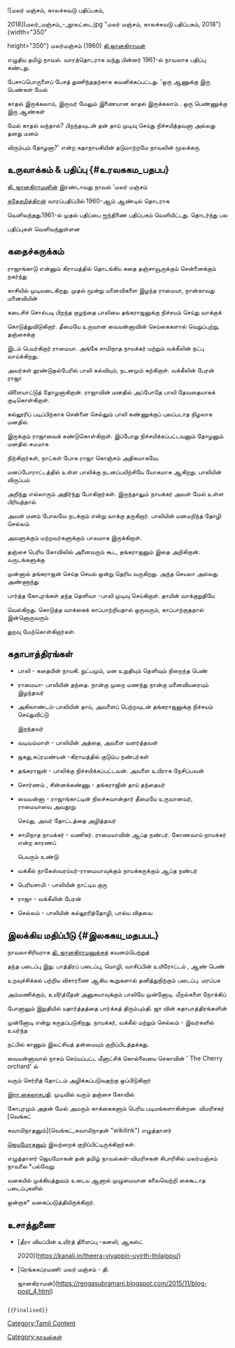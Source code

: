 ![மலர் மஞ்சம், காலச்சுவடு பதிப்பகம்,
2018](மலர்_மஞ்சம்_-_நூலட்டை.jpg "மலர் மஞ்சம், காலச்சுவடு பதிப்பகம், 2018"){width="350"
height="350"} மலர்மஞ்சம் (1960) [தி.ஜானகிராமன்](தி.ஜானகிராமன் "wikilink")
எழுதிய தமிழ் நாவல். வாரத்தொடராக வந்து பின்னர் 1961-ல் நாவலாக பதிப்பு கண்டது.
பேசாப்பொருளைப் பேசத் துணிந்ததற்காக கவனிக்கப்பட்டது. \'ஒரு ஆணுக்கு இரு பெண்கள் மேல்
காதல் இருக்கலாம், இருவர் மேலும் இணையான காதல் இருக்கலாம் . ஒரு பெண்ணுக்கு இரு ஆண்கள்
மேல் காதல் வந்தால்? பிறந்தவுடன் தன் தாய் முடிவு செய்து நிச்சயித்தவனா அல்லது தனது மனம்
விரும்பும் தோழனா?\' என்ற கதாநாயகியின் தடுமாற்றமே நாவலின் மூலக்கரு.

## உருவாக்கம் & பதிப்பு {#உரவககம_பதபப}

[தி. ஜானகிராமனின்](தி.ஜானகிராமன் "wikilink") இரண்டாவது நாவல் \'மலர் மஞ்சம்
[சுதேசமித்திரன்](சுதேசமித்திரன் "wikilink") வாரப்பதிப்பில் 1960-ஆம் ஆண்டில் தொடராக
வெளிவந்தது.1961-ல் முதல் பதிப்பை ஐந்திணை பதிப்பகம் வெளியிட்டது. தொடர்ந்து பல
பதிப்புகள் வெளிவந்துள்ளன

## கதைச்சுருக்கம்

ராஜாங்காடு என்னும் கிராமத்தில் தொடங்கிய கதை தஞ்சாவூருக்கும் சென்னைக்கும் நகர்ந்து
காசியில் முடிவடைகிறது. முதல் மூன்று மனைவிகளை இழந்த ராமையா, நான்காவது மனைவியின்
கடைசிச் சொல்படி பிறந்த குழந்தை பாலியை தங்கராஜனுக்கு நிச்சயம் செய்து வாக்குக்
கொடுத்துவிடுகிறார். தீமையே உருவான வையன்னாவின் செய்கைகளால் வெறுப்புற்று, தஞ்சைக்கு
இடம் பெயர்கிறார் ராமையா. அங்கே சாமிநாத நாயக்கர் மற்றும் வக்கீலின் நட்பு வாய்க்கிறது.

அவர்கள் தூண்டுதல்பேரில் பாலி கல்வியும், நடனமும் கற்கிறாள். வக்கீலின் பேரன் ராஜா
விளையாட்டுத் தோழனாகிறான். ராஜாவின் மனதில் அப்போதே பாலி தேவதையாகக் குடிகொள்கிறாள்.
கல்லூரிப் படிப்பிற்காக சென்னை செல்லும் பாலி கண்ணுக்குப் புலப்படாத நிழலாக மனதில்
இருக்கும் ராஜாவைக் கண்டுகொள்கிறாள். இப்போது நிச்சயிக்கப்பட்டவனும் தோழனும் மனதில் சமமாக
நிற்கிறார்கள், நாட்கள் போக ராஜா கொஞ்சம் அதிகமாகவே.

மனப்போராட்டத்தில் உள்ள பாலிக்கு நடனப்பயிற்சியே யோகமாக ஆகிறது. பாலியின் விருப்பம்
அறிந்து எல்லாரும் அதிர்ந்து போகிறார்கள். இருந்தாலும் நாயக்கர் அவள் மேல் உள்ள பிரியத்தால்
அவள் மனம் போலவே நடக்கும் என்று வாக்கு தருகிறார். பாலியின் மனமறிந்த தோழி செல்லம்
அவளுக்கும் மற்றவர்களுக்கும் பாலமாக இருக்கிறாள்.

தஞ்சை பெரிய கோவிலில் அனைவரும் கூட, தங்கராஜனும் இதை அறிகிறான். வருடங்களுக்கு
முன்னால் தங்கராஜன் செய்த செயல் ஒன்று தெரிய வருகிறது. அந்த செயலா அல்லது அண்ணாந்து
பார்த்த கோபுரங்கள் தந்த தெளிவா -பாலி முடிவு செய்கிறாள். தாயின் வாக்குறுதியே
வெல்கிறது. கொடுத்த வாக்கைக் காப்பாற்றியதால் ஒருவரும், காப்பாற்றாததால் இன்னொருவரும்
துறவு மேற்கொள்கிறார்கள்.

## கதாபாத்திரங்கள்

-   பாலி - கதையின் நாயகி. நுட்பமும், மன உறுதியும் தெளிவும் நிறைந்த பெண்
-   ராமையா- பாலியின் தந்தை. நான்கு முறை மணந்து நான்கு மனைவியரையும் இழந்தவர்
-   அகிலாண்டம்-பாலியின் தாய், அவளைப் பெற்றவுடன் தங்கராஜனுக்கு நிச்சயம் செய்துவிட்டு
    இறந்தவர்
-   வடிவம்மாள் - பாலியின் அத்தை, அவளை வளர்த்தவள்
-   ஜகது,சுப்ரமண்யன் -கிராமத்தில் குடும்ப நண்பர்கள்
-   தங்கராஜன் - பாலிக்கு நிச்சயிக்கப்பட்டவன். அவளை உயிராக நேசிப்பவன்
-   சொர்ணம் , சின்னக்கண்ணு - தங்கராஜின் தாய் தந்தையர்
-   வையன்னா - ராஜாங்காட்டின் நிலச்சுவான்தார் தீமையே உருவானவர், ராமையாவை அவதூறு
    செய்து, அவர் தோட்டத்தை அழித்தவர்
-   சாமிநாத நாயக்கர் - வணிகர். ராமையாவின் ஆப்த நண்பர். கோணவாய் நாயக்கர் என்ற காரணப்
    பெயரும் உண்டு
-   வக்கீல் நாகேஸ்வரய்யர்-ராமையாவுக்கும் நாயக்கருக்கும் ஆப்த நண்பர்
-   பெரியசாமி - பாலியின் நாட்டிய குரு
-   ராஜா - வக்கீலின் பேரன்
-   செல்லம் - பாலியின் கல்லூரித்தோழி, பால்ய விதவை

## இலக்கிய மதிப்பீடு {#இலககய_மதபபட}

நாவலாசிரியராக [தி. ஜானகிராமனுக்குக்](தி.ஜானகிராமன் "wikilink") கவனம்பெற்றுத்
தந்த படைப்பு இது. பாத்திரப் படைப்பு, மொழி, வாசிப்பின் உயிரோட்டம் , ஆண் பெண்
உறவுச்சிக்கல் பற்றிய விசாரணை ஆகிய கூறுகளால் தனித்துநிற்கும் படைப்பு. *மரப்பசு*
அம்மணிக்கும், *உயிர்த்தேன்* அனுசுயாவுக்கும் பாலியே முன்னோடி. மீறல்களை நோக்கிப்
போனாலும் இறுதியில் யதார்த்தத்தை பார்க்கத் திரும்பும்தி. ஜா வின் கதாபாத்திரங்களின்
முன்னோடி என்று கருதப்படுகிறது. நாயக்கர், வக்கீல் மற்றும் செல்லம் - இவர்களில் உயர்ந்த
நட்பில் காணும் இலட்சியத் தன்மையும் குறிப்பிடத்தக்கது.

வையன்னாவால் நாசம் செய்யப்பட்ட மீனாட்சிக் கொல்லையை செகாவின் \' The Cherry orchard' ல்
வரும் செர்ரித் தோட்டம் அழிக்கப்படுவதற்கு ஒப்பிடுகிறார்
[இரா.கைலாசபதி](இரா.கைலாசபதி "wikilink"). முடிவில் வரும் தஞ்சை கோவில்
கோபுரமும் அதன் மேல் அமரும் காக்கைகளும் பெரிய படிமங்களாகின்றன. விமரிசகர் [வெங்கட்
சுவாமிநாதனும்](வெங்கட்_சுவாமிநாதன் "wikilink") எழுத்தாளர்
[ஜெயமோகனும்](ஜெயமோகன் "wikilink") இவற்றைக் குறிப்பிட்டிருக்கிறார்கள்.

எழுத்தாளர் ஜெயமோகன் தன் தமிழ் நாவல்கள்-விமரிசகன் சிபாரிசில் மலர்மஞ்சம் நாவலை *பல்வேறு
வகையில் முக்கியத்துவம் உடைய ஆனால் முழுமையான கலைவெற்றி கைகூடாத படைப்புகளில்
ஒன்றாக* வகைப்படுத்தியிருக்கிறார்.

## உசாத்துணை

-   [தீரா வியப்பின் உயிர்த் திளைப்பு -கனலி, ஆகஸ்ட்
    2020](https://kanali.in/theera-viyappin-uyirth-thilaippu/)
-   [ரெங்கசுப்ரமணி: மலர் மஞ்சம் - தி.
    ஜானகிராமன்](https://rengasubramani.blogspot.com/2015/11/blog-post_4.html)

```{=mediawiki}
{{Finalised}}
```
[Category:Tamil Content](Category:Tamil_Content "wikilink")
[Category:நாவல்கள்](Category:நாவல்கள் "wikilink")
